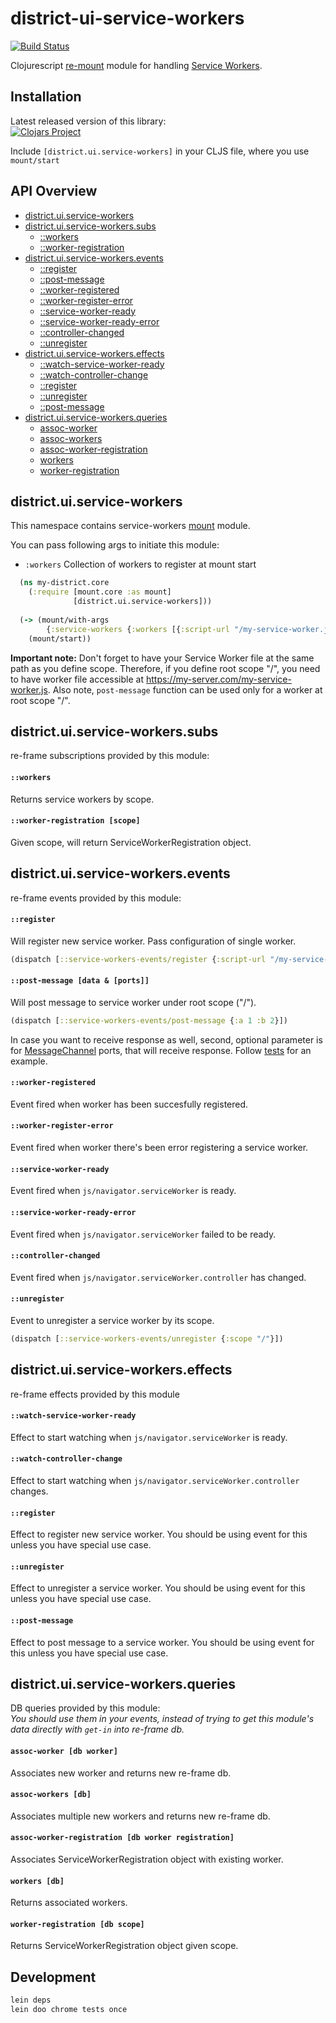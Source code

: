 # district-ui-service-workers

[![Build Status](https://travis-ci.org/district0x/district-ui-service-workers.svg?branch=master)](https://travis-ci.org/district0x/district-ui-service-workers)

Clojurescript [re-mount](https://github.com/district0x/d0x-INFRA/blob/master/re-mount.md) module for handling [Service Workers](https://developers.google.com/web/fundamentals/primers/service-workers/).

## Installation
Latest released version of this library: <br>
[![Clojars Project](https://img.shields.io/clojars/v/district0x/district-ui-service-workers.svg)](https://clojars.org/district0x/district-ui-service-workers)
  
Include `[district.ui.service-workers]` in your CLJS file, where you use `mount/start`

## API Overview

- [district.ui.service-workers](#districtuiservice-workers)
- [district.ui.service-workers.subs](#districtuiservice-workerssubs)
  - [::workers](#workers-sub)
  - [::worker-registration](#worker-registration-sub)
- [district.ui.service-workers.events](#districtuiservice-workersevents)
  - [::register](#register-evt)
  - [::post-message](#post-message-evt)
  - [::worker-registered](#worker-registered-evt)
  - [::worker-register-error](#worker-register-error-evt)
  - [::service-worker-ready](#service-worker-ready-evt)
  - [::service-worker-ready-error](#service-worker-ready-error-evt)
  - [::controller-changed](#controller-changed-evt)
  - [::unregister](#unregister-evt)
- [district.ui.service-workers.effects](#districtuiservice-workerseffects)
  - [::watch-service-worker-ready](#watch-service-worker-ready-fx)
  - [::watch-controller-change](#watch-controller-change-fx)
  - [::register](#register-fx)
  - [::unregister](#unregister-fx)
  - [::post-message](#post-message-fx)
- [district.ui.service-workers.queries](#districtuiservice-workersqueries)
  - [assoc-worker](#assoc-worker)
  - [assoc-workers](#assoc-workers)
  - [assoc-worker-registration](#assoc-worker-registration)
  - [workers](#workers)
  - [worker-registration](#worker-registration)
  

## district.ui.service-workers
This namespace contains service-workers [mount](https://github.com/tolitius/mount) module.

You can pass following args to initiate this module: 
* `:workers` Collection of workers to register at mount start 

```clojure
  (ns my-district.core
    (:require [mount.core :as mount]
              [district.ui.service-workers]))
              
  (-> (mount/with-args
        {:service-workers {:workers [{:script-url "/my-service-worker.js" :scope "/"}]}})
    (mount/start))
```

**Important note:** Don't forget to have your Service Worker file at the same path as you define scope. Therefore, if 
you define root scope "/", you need to have worker file accessible at https://my-server.com/my-service-worker.js. Also note,
`post-message` function can be used only for a worker at root scope "/". 

## district.ui.service-workers.subs
re-frame subscriptions provided by this module:

#### <a name="workers-sub">`::workers`
Returns service workers by scope.

#### <a name="worker-registration-sub">`::worker-registration [scope]`
Given scope, will return ServiceWorkerRegistration object.

## district.ui.service-workers.events
re-frame events provided by this module:

#### <a name="register-evt">`::register`
Will register new service worker. Pass configuration of single worker.

```clojure  
(dispatch [::service-workers-events/register {:script-url "/my-service-worker.js" :scope "/"}])
```

#### <a name="post-message-evt">`::post-message [data & [ports]]`
Will post message to service worker under root scope ("/").

```clojure
(dispatch [::service-workers-events/post-message {:a 1 :b 2}])
```

In case you want to receive response as well, second, optional parameter is for [MessageChannel](https://developer.mozilla.org/en-US/docs/Web/API/MessageChannel) ports,
that will receive response. Follow [tests](https://github.com/district0x/district-ui-service-workers/blob/master/test/tests/all.cljs) for an example. 
 

#### <a name="worker-registered-evt">`::worker-registered`
Event fired when worker has been succesfully registered.

#### <a name="worker-register-error-evt">`::worker-register-error`
Event fired when worker there's been error registering a service worker.

#### <a name="service-worker-ready-evt">`::service-worker-ready`
Event fired when `js/navigator.serviceWorker` is ready.

#### <a name="service-worker-ready-error-evt">`::service-worker-ready-error`
Event fired when `js/navigator.serviceWorker` failed to be ready.

#### <a name="controller-changed-evt">`::controller-changed`
Event fired when `js/navigator.serviceWorker.controller` has changed.

#### <a name="unregister-evt">`::unregister`
Event to unregister a service worker by its scope. 

```clojure
(dispatch [::service-workers-events/unregister {:scope "/"}])
```

## district.ui.service-workers.effects
re-frame effects provided by this module

#### <a name="watch-service-worker-ready-fx">`::watch-service-worker-ready`
Effect to start watching when `js/navigator.serviceWorker` is ready.

#### <a name="watch-controller-change-fx">`::watch-controller-change`
Effect to start watching when `js/navigator.serviceWorker.controller` changes.

#### <a name="register-fx">`::register`
Effect to register new service worker. You should be using event for this unless you have special use case.

#### <a name="unregister-fx">`::unregister`
Effect to unregister a service worker. You should be using event for this unless you have special use case.

#### <a name="post-message-fx">`::post-message`
Effect to post message to a service worker. You should be using event for this unless you have special use case.  

## district.ui.service-workers.queries
DB queries provided by this module:   
*You should use them in your events, instead of trying to get this module's 
data directly with `get-in` into re-frame db.*

#### <a name="assoc-worker">`assoc-worker [db worker]`
Associates new worker and returns new re-frame db.

#### <a name="assoc-workers">`assoc-workers [db]`
Associates multiple new workers and returns new re-frame db.

#### <a name="assoc-worker-registration">`assoc-worker-registration [db worker registration]`
Associates ServiceWorkerRegistration object with existing worker.

#### <a name="workers">`workers [db]`
Returns associated workers.

#### <a name="worker-registration">`worker-registration [db scope]`
Returns ServiceWorkerRegistration object given scope.

## Development
```bash
lein deps
lein doo chrome tests once
```
